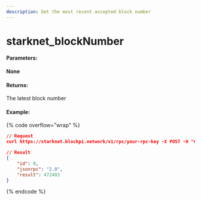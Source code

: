 ```yaml
---
description: Get the most recent accepted block number
---
```


# starknet\_blockNumber

#### **Parameters:**

**None**

#### **Returns:**

The latest block number

#### Example:

{% code overflow="wrap" %}
```json
// Request
curl https://starknet.blockpi.network/v1/rpc/your-rpc-key -X POST -H "Content-Type: application/json" --data '{"jsonrpc":"2.0","method":"starknet_blockNumber","params":[],"id":0}'

// Result
{
    "id": 0,
    "jsonrpc": "2.0",
    "result": 472483
}
```
{% endcode %}
